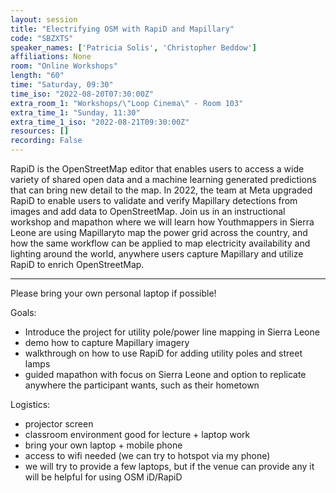 ```yaml
---
layout: session
title: "Electrifying OSM with RapiD and Mapillary"
code: "SBZXTS"
speaker_names: ['Patricia Solis', 'Christopher Beddow']
affiliations: None
room: "Online Workshops"
length: "60"
time: "Saturday, 09:30"
time_iso: "2022-08-20T07:30:00Z"
extra_room_1: "Workshops/\"Loop Cinema\" - Room 103"
extra_time_1: "Sunday, 11:30"
extra_time_1_iso: "2022-08-21T09:30:00Z"
resources: []
recording: False
---
```


RapiD is the OpenStreetMap editor that enables users to access a wide variety of shared open data and a machine learning generated predictions that can bring new detail to the map. In 2022, the team at Meta upgraded RapiD to enable users to validate and verify Mapillary detections from images and add data to OpenStreetMap. Join us in an instructional workshop and mapathon where we will learn how Youthmappers in Sierra Leone are using Mapillaryto map the power grid across the country, and how the same workflow can be applied to map electricity availability and lighting around the world, anywhere users capture Mapillary and utilize RapiD to enrich OpenStreetMap.

<hr>

Please bring your own personal laptop if possible!

Goals:
- Introduce the project for utility pole/power line mapping in Sierra Leone
- demo how to capture Mapillary imagery
- walkthrough on how to use RapiD for adding utility poles and street lamps
- guided mapathon with focus on Sierra Leone and option to replicate anywhere the participant wants, such as their hometown

Logistics:

- projector screen
- classroom environment good for lecture + laptop work
- bring your own laptop + mobile phone
- access to wifi needed (we can try to hotspot via my phone)
- we will try to provide a few laptops, but if the venue can provide any it will be helpful for using OSM iD/RapiD

